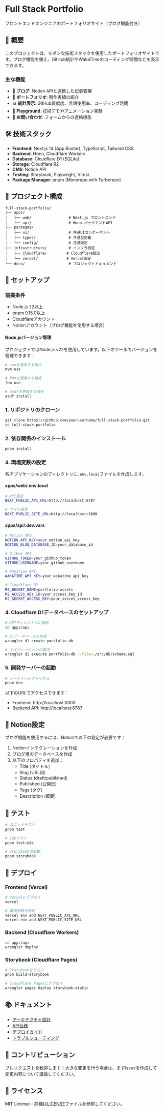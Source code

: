 # Full Stack Portfolio

フロントエンドエンジニアのポートフォリオサイト（ブログ機能付き）

## 🚀 概要

このプロジェクトは、モダンな技術スタックを使用したポートフォリオサイトです。ブログ機能を備え、GitHub統計やWakaTimeのコーディング時間などを表示できます。

### 主な機能

- 📝 **ブログ**: Notion APIと連携した記事管理
- 💼 **ポートフォリオ**: 制作実績の紹介
- 📊 **統計表示**: GitHub貢献度、言語使用率、コーディング時間
- 🎨 **Playground**: 技術デモやアニメーション実験
- 📧 **お問い合わせ**: フォームからの連絡機能

## 🛠 技術スタック

- **Frontend**: Next.js 14 (App Router), TypeScript, Tailwind CSS
- **Backend**: Hono, Cloudflare Workers
- **Database**: Cloudflare D1 (SQLite)
- **Storage**: Cloudflare R2
- **CMS**: Notion API
- **Testing**: Storybook, Playwright, Vitest
- **Package Manager**: pnpm (Monorepo with Turborepo)

## 📁 プロジェクト構成

```
full-stack-portfolio/
├── apps/
│   ├── web/                 # Next.js フロントエンド
│   └── api/                 # Hono バックエンドAPI
├── packages/
│   ├── ui/                  # 共通UIコンポーネント
│   ├── types/               # 共通型定義
│   └── config/              # 共通設定
├── infrastructure/          # インフラ設定
│   ├── cloudflare/         # Cloudflare設定
│   └── vercel/             # Vercel設定
└── docs/                    # プロジェクトドキュメント
```

## 🚀 セットアップ

### 前提条件

- Node.js 22以上
- pnpm 9.15.0以上
- Cloudflareアカウント
- Notionアカウント（ブログ機能を使用する場合）

#### Node.jsバージョン管理

プロジェクトではNode.js v22を使用しています。以下のツールでバージョンを管理できます：

```bash
# nvmを使用する場合
nvm use

# fnmを使用する場合
fnm use

# asdfを使用する場合
asdf install
```

### 1. リポジトリのクローン

```bash
git clone https://github.com/yourusername/full-stack-portfolio.git
cd full-stack-portfolio
```

### 2. 依存関係のインストール

```bash
pnpm install
```

### 3. 環境変数の設定

各アプリケーションのディレクトリに`.env.local`ファイルを作成します。

#### apps/web/.env.local
```bash
# API設定
NEXT_PUBLIC_API_URL=http://localhost:8787

# サイト設定
NEXT_PUBLIC_SITE_URL=http://localhost:3000
```

#### apps/api/.dev.vars
```bash
# Notion API
NOTION_API_KEY=your_notion_api_key
NOTION_BLOG_DATABASE_ID=your_database_id

# GitHub API
GITHUB_TOKEN=your_github_token
GITHUB_USERNAME=your_github_username

# WakaTime API
WAKATIME_API_KEY=your_wakatime_api_key

# Cloudflare R2
R2_BUCKET_NAME=portfolio-assets
R2_ACCESS_KEY_ID=your_access_key_id
R2_SECRET_ACCESS_KEY=your_secret_access_key
```

### 4. Cloudflare D1データベースのセットアップ

```bash
# APIディレクトリに移動
cd apps/api

# D1データベースの作成
wrangler d1 create portfolio-db

# マイグレーションの実行
wrangler d1 execute portfolio-db --file=./src/db/schema.sql
```

### 5. 開発サーバーの起動

```bash
# ルートディレクトリから
pnpm dev
```

以下のURLでアクセスできます：
- Frontend: http://localhost:3000
- Backend API: http://localhost:8787

## 📝 Notion設定

ブログ機能を使用するには、Notionで以下の設定が必要です：

1. Notionインテグレーションを作成
2. ブログ用のデータベースを作成
3. 以下のプロパティを追加：
   - Title (タイトル)
   - Slug (URL用)
   - Status (draft/published)
   - Published (公開日)
   - Tags (タグ)
   - Description (概要)

## 🧪 テスト

```bash
# ユニットテスト
pnpm test

# E2Eテスト
pnpm test:e2e

# Storybookの起動
pnpm storybook
```

## 🚀 デプロイ

### Frontend (Vercel)

```bash
# Vercelにデプロイ
vercel

# 環境変数を設定
vercel env add NEXT_PUBLIC_API_URL
vercel env add NEXT_PUBLIC_SITE_URL
```

### Backend (Cloudflare Workers)

```bash
cd apps/api
wrangler deploy
```

### Storybook (Cloudflare Pages)

```bash
# Storybookをビルド
pnpm build-storybook

# Cloudflare Pagesにデプロイ
wrangler pages deploy storybook-static
```

## 📚 ドキュメント

- [アーキテクチャ設計](./ARCHITECTURE.md)
- [API仕様](./docs/API.md)
- [デプロイガイド](./docs/DEPLOYMENT.md)
- [トラブルシューティング](./docs/TROUBLESHOOTING.md)

## 🤝 コントリビューション

プルリクエストを歓迎します！大きな変更を行う場合は、まずissueを作成して変更内容について議論してください。

## 📄 ライセンス

MIT License - 詳細は[LICENSE](./LICENSE)ファイルを参照してください。